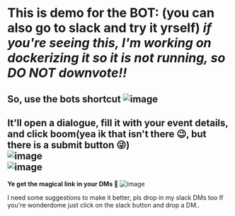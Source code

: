 # This is demo for the BOT: (you can also go to slack and try it yrself) *if you're seeing this, I'm working on dockerizing it so it is not running, so DO NOT downvote!!*

 **So, use the bots shortcut**
![image](https://github.com/user-attachments/assets/63849e1d-ce47-4d31-91b5-d034fd12205e)
---
  **It'll open a dialogue, fill it with your event details, and click boom(yea ik that isn't there :wink:, but there is a submit button :stuck_out_tongue_winking_eye:)**
<br>
![image](https://github.com/user-attachments/assets/49a6272b-a337-4cc9-a56a-8715232bc725) <br>
![image](https://github.com/user-attachments/assets/8fc5c1ac-1e8e-45c4-8164-c0e0d5505bae)
---
 **Ye get the magical link in your DMs :partying_face:**
![image](https://github.com/user-attachments/assets/4491a438-3c3d-448f-8cd8-ffc216b4aa0d)

I need some suggestions to make it better, pls drop in my slack DMs too If you're wonderdome just click on the slack button and drop a DM..
